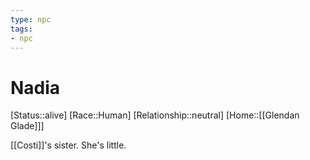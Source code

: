 ```yaml
---
type: npc
tags: 
- npc
---
```


# Nadia
[Status::alive]
[Race::Human]
[Relationship::neutral]
[Home::[[Glendan Glade]]]

[[Costi]]'s sister. She's little.
